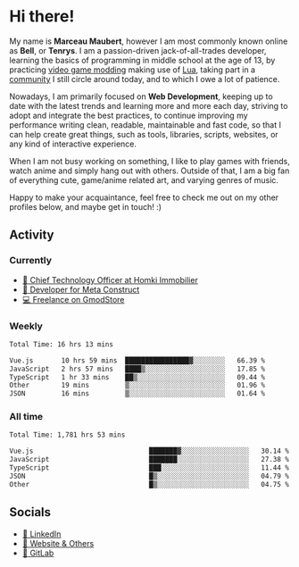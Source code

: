 # Hi there!

My name is **Marceau Maubert**, however I am most commonly known online as **Bell**, or **Tenrys**. I am a passion-driven jack-of-all-trades developer, learning the basics of programming in middle school at the age of 13, by practicing [video game modding](https://garrysmod.com) making use of [Lua](https://lua.org), taking part in a [community](https://metastruct.net) I still circle around today, and to which I owe a lot of patience.

Nowadays, I am primarily focused on **Web Development**, keeping up to date with the latest trends and learning more and more each day, striving to adopt  and integrate the best practices, to continue improving my performance writing clean, readable, maintainable and fast code, so that I can help create great things, such as tools, libraries, scripts, websites, or any kind of interactive experience.

When I am not busy working on something, I like to play games with friends, watch anime and simply hang out with others. Outside of that, I am a big fan of everything cute, game/anime related art, and varying genres of music.

Happy to make your acquaintance, feel free to check me out on my other profiles below, and maybe get in touch! :)

## Activity

### Currently

- [🏢 Chief Technology Officer at Homki Immobilier](https://homki-immobilier.com)
- [🎈 Developer for Meta Construct](https://metastruct.net)
- [💻 Freelance on GmodStore](https://www.gmodstore.com/users/Tenrys)

### Weekly
<!--START_SECTION:wakaWeekly-->

```txt
Total Time: 16 hrs 13 mins

Vue.js       10 hrs 59 mins  ████████████████▓░░░░░░░░   66.39 %
JavaScript   2 hrs 57 mins   ████▒░░░░░░░░░░░░░░░░░░░░   17.85 %
TypeScript   1 hr 33 mins    ██▒░░░░░░░░░░░░░░░░░░░░░░   09.44 %
Other        19 mins         ▒░░░░░░░░░░░░░░░░░░░░░░░░   01.96 %
JSON         16 mins         ▒░░░░░░░░░░░░░░░░░░░░░░░░   01.64 %
```

<!--END_SECTION:wakaWeekly-->

### All time
<!--START_SECTION:wakaTotal-->

```txt
Total Time: 1,781 hrs 53 mins

Vue.js                             ███████▓░░░░░░░░░░░░░░░░░   30.14 %
JavaScript                         ███████░░░░░░░░░░░░░░░░░░   27.38 %
TypeScript                         ███░░░░░░░░░░░░░░░░░░░░░░   11.44 %
JSON                               █▒░░░░░░░░░░░░░░░░░░░░░░░   04.79 %
Other                              █▒░░░░░░░░░░░░░░░░░░░░░░░   04.75 %
```

<!--END_SECTION:wakaTotal-->

## Socials

- [👔 LinkedIn](https://www.linkedin.com/in/marceau-maubert)
- [🔗 Website & Others](https://bell.moe)
- [🦊 GitLab](https://gitlab.com/Tenrys)
